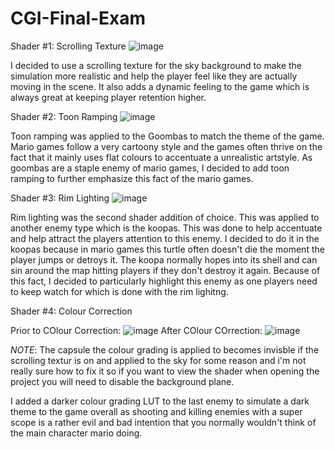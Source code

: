 # CGI-Final-Exam
 
Shader #1: Scrolling Texture
![image](https://github.com/user-attachments/assets/8d7b9f2e-ac72-4e94-9fdb-f033bdade07c)

I decided to use a scrolling texture for the sky background to make the simulation more realistic and help the player feel like they are actually moving in the scene. It also adds a dynamic feeling to the game which is always great at keeping player retention higher. 

Shader #2: Toon Ramping
![image](https://github.com/user-attachments/assets/803ce1dd-3806-426f-8592-8025c5469b3e)

Toon ramping was applied to the Goombas to match the theme of the game. Mario games follow a very cartoony style and the games often thrive on the fact that it mainly uses flat colours to accentuate a unrealistic artstyle. As goombas are a staple enemy of mario games, I decided to add toon ramping to further emphasize this fact of the mario games. 

Shader #3: Rim Lighting
![image](https://github.com/user-attachments/assets/396e6c0e-4ec7-4180-8b7e-91cbaeae84bd)

Rim lighting was the second shader addition of choice. This was applied to another enemy type which is the koopas. This was done to help accentuate and help attract the players attention to this enemy. I decided to do it in the koopas because in mario games this turtle often doesn't die the moment the player jumps or detroys it. The koopa normally hopes into its shell and can sin around the map hitting players if they don't destroy it again. Because of this fact, I decided to particularly highlight this enemy as one players need to keep watch for which is done with the rim lighitng. 

Shader #4: Colour Correction

Prior to COlour Correction: ![image](https://github.com/user-attachments/assets/9f27db7b-8402-4f43-8a77-36a6a4ac32d2)
After COlour COrrection: ![image](https://github.com/user-attachments/assets/2de42402-46cc-49dd-9f8a-048ef00b214c)

*NOTE*: The capsule the colour grading is applied to becomes invisble if the scrolling textur is on and applied to the sky for some reason and i'm not really sure how to fix it so if you want to view the shader when opening the project you will need to disable the background plane. 

I added a darker colour grading LUT to the last enemy to simulate a dark theme to the game overall as shooting and killing enemies with a super scope is a rather evil and bad intention that you normally wouldn't think of the main character mario doing. 




